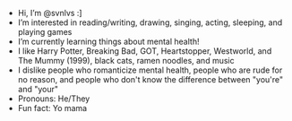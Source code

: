-  Hi, I’m @svnlvs :]
-  I’m interested in reading/writing, drawing, singing, acting, sleeping, and playing games
-  I’m currently learning things about mental health!
-  I like Harry Potter, Breaking Bad, GOT, Heartstopper, Westworld, and The Mummy (1999), black cats, ramen noodles, and music
-  I dislike people who romanticize mental health, people who are rude for no reason, and people who don't know the difference between "you're" and "your"
-  Pronouns: He/They
-  Fun fact: Yo mama
